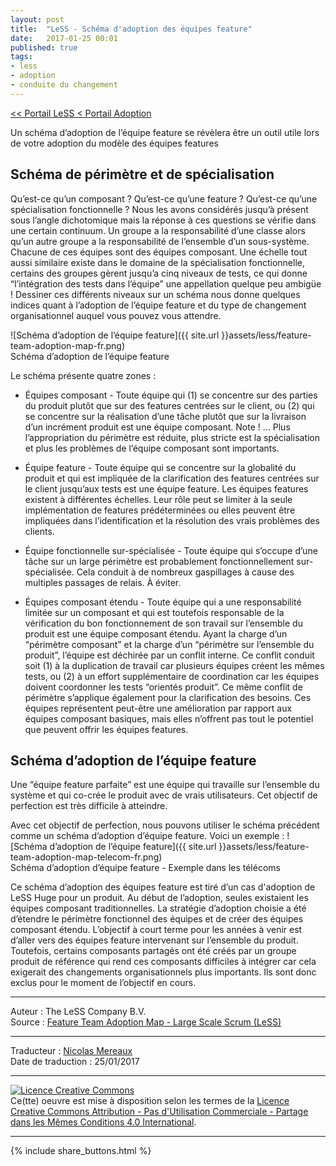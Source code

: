 ```yaml
---
layout: post
title:  "LeSS - Schéma d'adoption des équipes feature"
date:   2017-01-25 00:01
published: true
tags:
- less
- adoption
- conduite du changement
---
```


[<< Portail LeSS < Portail Adoption](http://www.les-traducteurs-agiles.org/2016/12/26/less-portail-adoption.html)

Un schéma d’adoption de l’équipe feature se révèlera être un outil utile lors de votre adoption du modèle des équipes features

## Schéma de périmètre et de spécialisation

Qu’est-ce qu’un composant ? Qu’est-ce qu’une feature ? Qu’est-ce qu’une spécialisation fonctionnelle ? Nous les avons considérés jusqu’à présent sous l’angle dichotomique mais la réponse à ces questions se vérifie dans une certain continuum. Un groupe a la responsabilité d’une classe alors qu’un autre groupe a la responsabilité de l’ensemble d’un sous-système. Chacune de ces équipes sont des équipes composant. Une échelle tout aussi similaire existe dans le domaine de la spécialisation fonctionnelle, certains des groupes gèrent jusqu’a cinq niveaux de tests, ce qui donne “l’intégration des tests dans l’équipe” une appellation quelque peu ambigüe ! Dessiner ces différents niveaux sur un schéma nous donne quelques indices quant à l’adoption de l’équipe feature et du type de changement organisationnel auquel vous pouvez vous attendre.

![Schéma d’adoption de l’équipe feature]({{ site.url }}assets/less/feature-team-adoption-map-fr.png)  
Schéma d’adoption de l’équipe feature


Le schéma présente quatre zones :

* Équipes composant - Toute équipe qui (1) se concentre sur des parties du produit plutôt que sur des features centrées sur le client, ou (2) qui se concentre sur la réalisation d’une tâche plutôt que sur la livraison d’un incrément produit est une équipe composant. Note ! … Plus l’appropriation du périmètre est réduite, plus stricte est la spécialisation et plus les problèmes de l’équipe composant sont importants.


* Équipe feature - Toute équipe qui se concentre sur la globalité du produit et qui est impliquée de la clarification des features centrées sur le client jusqu’aux tests est une équipe feature. Les équipes features existent à différentes échelles. Leur rôle peut se limiter à la seule implémentation de features prédéterminées ou elles peuvent être impliquées dans l’identification et la résolution des vrais problèmes des clients.


* Équipe fonctionnelle sur-spécialisée - Toute équipe qui s’occupe d’une tâche sur un large périmètre est probablement fonctionnellement sur-spécialisée. Cela conduit à de nombreux gaspillages à cause des multiples passages de relais. À éviter.


* Équipes composant étendu - Toute équipe qui a une responsabilité limitée sur un composant et qui est toutefois responsable de la vérification du bon fonctionnement de son travail sur l’ensemble du produit est une équipe composant étendu. Ayant la charge d’un “périmètre composant” et la charge d’un “périmètre sur l’ensemble du produit”, l’équipe est déchirée par un conflit interne. Ce conflit conduit soit (1) à la duplication de travail car plusieurs équipes créent les mêmes tests, ou (2) à un effort supplémentaire de coordination car les équipes doivent coordonner les tests “orientés produit”. Ce même conflit de périmètre s’applique également pour la clarification des besoins. Ces équipes représentent peut-être une amélioration par rapport aux équipes composant basiques, mais elles n’offrent pas tout le potentiel que peuvent offrir les équipes features.


## Schéma d’adoption de l’équipe feature

Une “équipe feature parfaite” est une équipe qui travaille sur l’ensemble du système et qui co-crée le produit avec de vrais utilisateurs. Cet objectif de perfection est très difficile à atteindre.

Avec cet objectif de perfection, nous pouvons utiliser le schéma précédent comme un schéma d’adoption d’équipe feature. Voici un exemple :
![Schéma d’adoption de l’équipe feature]({{ site.url }}assets/less/feature-team-adoption-map-telecom-fr.png)  
Schéma d’adoption d’équipe feature - Exemple dans les télécoms

Ce schéma d’adoption des équipes feature est tiré d’un cas d'adoption de LeSS Huge pour un produit. Au début de l’adoption, seules existaient les équipes composant traditionnelles. La stratégie d’adoption choisie a été d’étendre le périmètre fonctionnel des équipes et de créer des équipes composant étendu. L’objectif à court terme pour les années à venir est d’aller vers des équipes feature intervenant sur l’ensemble du produit. Toutefois, certains composants partagés ont été créés par un groupe produit de référence qui rend ces composants difficiles à intégrer car cela exigerait des changements organisationnels plus importants. Ils sont donc exclus pour le moment de l’objectif en cours.


---
Auteur : The LeSS Company B.V.  
Source : [Feature Team Adoption Map - Large Scale Scrum (LeSS)](http://less.works/less/adoption/feature-team-adoption_map.html)  

---
Traducteur : [Nicolas Mereaux](http://www.les-traducteurs-agiles.org/traducteurs/)  
Date de traduction : 25/01/2017  

---

<a rel="license" href="http://creativecommons.org/licenses/by-nc-sa/4.0/"><img alt="Licence Creative Commons" style="border-width:0" src="http://i.creativecommons.org/l/by-nc-sa/4.0/88x31.png" /></a><br />Ce(tte) oeuvre est mise à disposition selon les termes de la <a rel="license" href="http://creativecommons.org/licenses/by-nc-sa/4.0/">Licence Creative Commons Attribution - Pas d'Utilisation Commerciale - Partage dans les Mêmes Conditions 4.0 International</a>.

---

{% include share_buttons.html %}
